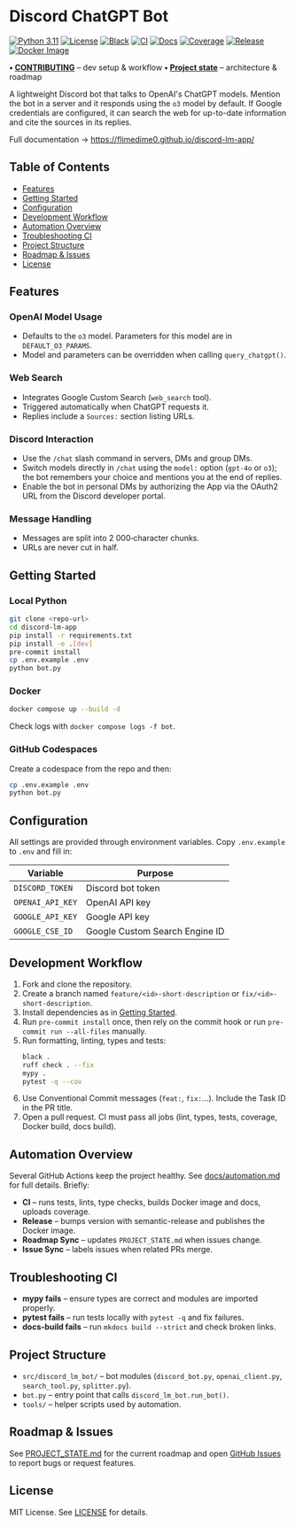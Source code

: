 # Discord ChatGPT Bot

[![Python 3.11](https://img.shields.io/badge/python-3.11-blue)](https://github.com/flimedime0/discord-lm-app)
[![License](https://img.shields.io/badge/license-MIT-green)](https://github.com/flimedime0/discord-lm-app/blob/main/LICENSE)
[![Black](https://img.shields.io/badge/code%20style-black-000000)](https://github.com/psf/black)
[![CI](https://github.com/flimedime0/discord-lm-app/actions/workflows/ci.yml/badge.svg)](https://github.com/flimedime0/discord-lm-app/actions/workflows/ci.yml)
[![Docs](https://img.shields.io/badge/docs-site-blue)](https://flimedime0.github.io/discord-lm-app/)
[![Coverage](https://codecov.io/gh/flimedime0/discord-lm-app/branch/main/graph/badge.svg)](https://codecov.io/gh/flimedime0/discord-lm-app)
[![Release](https://img.shields.io/github/v/release/flimedime0/discord-lm-app)](https://github.com/flimedime0/discord-lm-app/releases)
[![Docker Image](https://img.shields.io/badge/docker-ghcr.io%2Fflimedime0%2Fdiscord--lm--app-blue)](https://github.com/flimedime0/discord-lm-app/pkgs/container/discord-lm-app)

**• [CONTRIBUTING](CONTRIBUTING.md)** – dev setup & workflow
**• [Project state](PROJECT_STATE.md)** – architecture & roadmap

A lightweight Discord bot that talks to OpenAI's ChatGPT models. Mention the bot in a server and it responds using the `o3` model by default. If Google credentials are configured, it can search the web for up-to-date information and cite the sources in its replies.

Full documentation → <https://flimedime0.github.io/discord-lm-app/>

## Table of Contents
- [Features](#features)
- [Getting Started](#getting-started)
- [Configuration](#configuration)
- [Development Workflow](#development-workflow)
- [Automation Overview](#automation-overview)
- [Troubleshooting CI](#troubleshooting-ci)
- [Project Structure](#project-structure)
- [Roadmap & Issues](#roadmap--issues)
- [License](#license)

## Features
### OpenAI Model Usage
- Defaults to the `o3` model. Parameters for this model are in `DEFAULT_O3_PARAMS`.
- Model and parameters can be overridden when calling `query_chatgpt()`.

### Web Search
- Integrates Google Custom Search (`web_search` tool).
- Triggered automatically when ChatGPT requests it.
- Replies include a `Sources:` section listing URLs.

### Discord Interaction
- Use the `/chat` slash command in servers, DMs and group DMs.
- Switch models directly in `/chat` using the `model:` option (`gpt-4o` or `o3`); the bot remembers your choice and mentions you at the end of replies.
- Enable the bot in personal DMs by authorizing the App via the OAuth2 URL from the Discord developer portal.

### Message Handling
- Messages are split into 2 000‑character chunks.
- URLs are never cut in half.

## Getting Started
### Local Python
```bash
git clone <repo-url>
cd discord-lm-app
pip install -r requirements.txt
pip install -e .[dev]
pre-commit install
cp .env.example .env
python bot.py
```

### Docker
```bash
docker compose up --build -d
```
Check logs with `docker compose logs -f bot`.

### GitHub Codespaces
Create a codespace from the repo and then:
```bash
cp .env.example .env
python bot.py
```

## Configuration
All settings are provided through environment variables. Copy `.env.example` to `.env` and fill in:

| Variable | Purpose |
|----------|---------|
| `DISCORD_TOKEN` | Discord bot token |
| `OPENAI_API_KEY` | OpenAI API key |
| `GOOGLE_API_KEY` | Google API key |
| `GOOGLE_CSE_ID` | Google Custom Search Engine ID |

## Development Workflow
1. Fork and clone the repository.
2. Create a branch named `feature/<id>-short-description` or `fix/<id>-short-description`.
3. Install dependencies as in [Getting Started](#getting-started).
4. Run `pre-commit install` once, then rely on the commit hook or run `pre-commit run --all-files` manually.
5. Run formatting, linting, types and tests:
   ```bash
   black .
   ruff check . --fix
   mypy .
   pytest -q --cov
   ```
6. Use Conventional Commit messages (`feat:`, `fix:`…). Include the Task ID in the PR title.
7. Open a pull request. CI must pass all jobs (lint, types, tests, coverage, Docker build, docs build).

## Automation Overview
Several GitHub Actions keep the project healthy. See [docs/automation.md](docs/automation.md) for full details.
Briefly:
- **CI** – runs tests, lints, type checks, builds Docker image and docs, uploads coverage.
- **Release** – bumps version with semantic-release and publishes the Docker image.
- **Roadmap Sync** – updates `PROJECT_STATE.md` when issues change.
- **Issue Sync** – labels issues when related PRs merge.

## Troubleshooting CI
- **mypy fails** – ensure types are correct and modules are imported properly.
- **pytest fails** – run tests locally with `pytest -q` and fix failures.
- **docs-build fails** – run `mkdocs build --strict` and check broken links.

## Project Structure
- `src/discord_lm_bot/` – bot modules (`discord_bot.py`, `openai_client.py`, `search_tool.py`, `splitter.py`).
- `bot.py` – entry point that calls `discord_lm_bot.run_bot()`.
- `tools/` – helper scripts used by automation.

## Roadmap & Issues
See [PROJECT_STATE.md](PROJECT_STATE.md) for the current roadmap and open [GitHub Issues](https://github.com/flimedime0/discord-lm-app/issues) to report bugs or request features.

## License
MIT License. See [LICENSE](LICENSE) for details.
